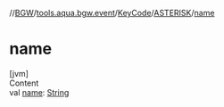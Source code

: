 //[BGW](../../../../index.md)/[tools.aqua.bgw.event](../../index.md)/[KeyCode](../index.md)/[ASTERISK](index.md)/[name](name.md)



# name  
[jvm]  
Content  
val [name](name.md): [String](https://kotlinlang.org/api/latest/jvm/stdlib/kotlin/-string/index.html)  



